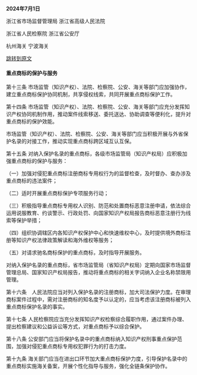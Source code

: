 **2024年7月1日**

浙江省市场监督管理局 浙江省高级人民法院

浙江省人民检察院 浙江省公安厅

杭州海关 宁波海关

[跳转到原文](https://zhengce.zj.gov.cn/policyweb/httpservice/showinfo.do?infoid=6bb38662a27a4e6a967901938cd195f3)

#### 重点商标的保护与服务

第十三条  市场监管（知识产权）、法院、检察院、公安、海关等部门应加强协作，建立重点商标保护协同机制，共享侵权线索，共同开展重点商标保护工作。

第十四条  市场监管（知识产权）、法院、检察院、公安、海关等部门应充分发挥知识产权协同机制作用，推动案件线索移送、委托送达、协助调查等便利化，提升对重点商标的保护效能。

市场监管（知识产权）、法院、检察院、公安、海关等部门应当积极开展与外省保护名录的对接工作，推动实现重点商标跨区域互认互保。

第十五条  对纳入保护名录的重点商标，各级市场监管局（知识产权局）应积极加强重点商标的保护与服务：

（一）加强对侵犯重点商标注册商标专用权行为的监督检查，及时督办、查办涉及重点商标的违法案件；

（二）适时开展重点商标保护专项服务行动；

（三）积极指导重点商标专用权人识别、防范和处置商标恶意注册申请，依法综合运用说服教育、约谈警示、行政处罚、向国家知识产权局报告商标恶意注册行为线索等保护举措；

（四）组织协调辖区内各知识产权保护中心和快速维权中心，及时提供境外商标注册等知识产权法律政策解读和海外维权等服务；

（五）对请求驰名商标保护的重点商标，及时指导开展服务。

对纳入保护名录的重点商标，省市场监管局（省知识产权局）定期向国家市场监督管理总局、国家知识产权局报告，推动将重点商标的相关字词纳入企业名称禁限用管理。

第十六条　人民法院应当对列入保护名录的注册商标，加大司法保护力度。在审理商标案件过程中，需对注册商标的知名度予以认定的，应当考虑该注册商标被列入重点商标保护名录的事实。

第十七条  人民检察院应当充分发挥知识产权检察综合履职作用，通过案件办理、提出检察建议和公益诉讼等方式，对重点商标予以综合保护。

第十八条  公安部门应当将保护名录中的重点商标纳入知识产权刑事重点保护范围，加强对侵犯重点商标专用权犯罪行为的打击力度。

第十九条  海关部门应当在进出口环节加大重点商标保护力度，引导保护名录中的重点商标实施海关备案，开展个性化指导与服务，强化全链条保护协作。